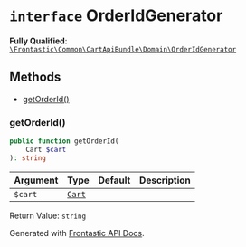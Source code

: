 # `interface`  OrderIdGenerator

**Fully Qualified**: [`\Frontastic\Common\CartApiBundle\Domain\OrderIdGenerator`](../../../../src/php/CartApiBundle/Domain/OrderIdGenerator.php)

## Methods

* [getOrderId()](#getorderid)

### getOrderId()

```php
public function getOrderId(
    Cart $cart
): string
```

Argument|Type|Default|Description
--------|----|-------|-----------
`$cart`|[`Cart`](Cart.md)||

Return Value: `string`

Generated with [Frontastic API Docs](https://github.com/FrontasticGmbH/apidocs).
